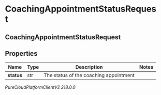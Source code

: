 # CoachingAppointmentStatusRequest

## CoachingAppointmentStatusRequest

## Properties

|Name | Type | Description | Notes|
|------------ | ------------- | ------------- | -------------|
| **status** | str | The status of the coaching appointment | |



_PureCloudPlatformClientV2 218.0.0_
